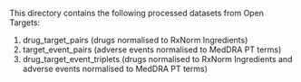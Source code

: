 This directory contains the following processed datasets from Open Targets:

1. drug_target_pairs (drugs normalised to RxNorm Ingredients)
2. target_event_pairs (adverse events normalised to MedDRA PT terms)
3. drug_target_event_triplets (drugs normalised to RxNorm Ingredients and adverse events normalised to MedDRA PT terms)
